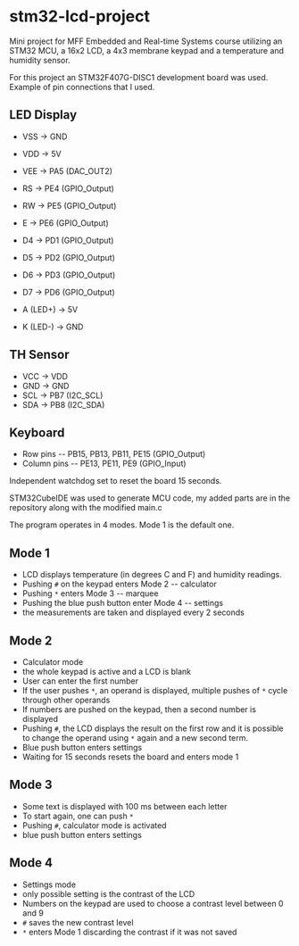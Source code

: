 # stm32-lcd-project
Mini project for MFF Embedded and Real-time Systems course utilizing an STM32 MCU, a 16x2 LCD, a 4x3 membrane keypad and a temperature and humidity sensor.

For this project an STM32F407G-DISC1 development board was used. Example of pin connections that I used.

## LED Display

* VSS -> GND
* VDD -> 5V
* VEE -> PA5 (DAC_OUT2)
* RS -> PE4 (GPIO_Output)
* RW -> PE5 (GPIO_Output)
* E -> PE6 (GPIO_Output)

* D4 -> PD1 (GPIO_Output)
* D5 -> PD2 (GPIO_Output)
* D6 -> PD3 (GPIO_Output)
* D7 -> PD6 (GPIO_Output)

* A (LED+) -> 5V
* K (LED-) -> GND

## TH Sensor

* VCC -> VDD
* GND -> GND
* SCL -> PB7 (I2C_SCL)
* SDA -> PB8 (I2C_SDA)

## Keyboard

* Row pins -- PB15, PB13, PB11, PE15 (GPIO_Output)
* Column pins -- PE13, PE11, PE9 (GPIO_Input)

Independent watchdog set to reset the board 15 seconds.

STM32CubeIDE was used to generate MCU code, my added parts are in the repository along with the modified main.c

The program operates in 4 modes. Mode 1 is the default one.

## Mode 1

* LCD displays temperature (in degrees C and F) and humidity readings.
* Pushing `#` on the keypad enters Mode 2 -- calculator
* Pushing `*` enters Mode 3 -- marquee
* Pushing the blue push button enter Mode 4 -- settings
* the measurements are taken and displayed every 2 seconds

## Mode 2

* Calculator mode
* the whole keypad is active and a LCD is blank
* User can enter the first number
* If the user pushes `*`, an operand is displayed, multiple pushes of `*` cycle through other operands
* If numbers are pushed on the keypad, then a second number is displayed
* Pushing `#`, the LCD displays the result on the first row and it is possible to change the operand
using `*` again and a new second term.
* Blue push button enters settings
* Waiting for 15 seconds resets the board and enters mode 1

## Mode 3

* Some text is displayed with 100 ms between each letter
* To start again, one can push `*`
* Pushing `#`, calculator mode is activated
* blue push button enters settings

## Mode 4

* Settings mode
* only possible setting is the contrast of the LCD
* Numbers on the keypad are used to choose a contrast level between 0 and 9
* `#` saves the new contrast level
* `*` enters Mode 1 discarding the contrast if it was not saved
